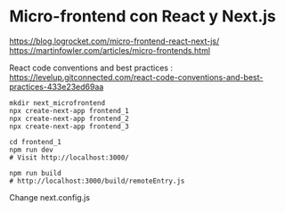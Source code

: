 # Micro-frontend con React y Next.js

https://blog.logrocket.com/micro-frontend-react-next-js/
https://martinfowler.com/articles/micro-frontends.html

React code conventions and best practices :
https://levelup.gitconnected.com/react-code-conventions-and-best-practices-433e23ed69aa


```
mkdir next_microfrontend
npx create-next-app frontend_1
npx create-next-app frontend_2
npx create-next-app frontend_3

cd frontend_1
npm run dev
# Visit http://localhost:3000/

npm run build
# http://localhost:3000/build/remoteEntry.js

```

Change next.config.js